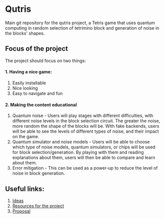 # Qutris

Main git repository for the qutris project, a Tetris game that uses quantum computing in random selection of tetrimino block and generation of noise in the blocks' shapes. 

## Focus of the project

The project should focus on two things:

#### 1. Having a nice game:
   1. Easily installable
   2. Nice looking
   3. Easy to navigate and fun
#### 2. Making the content educational 
   1. Quantum noise - Users will play stages with different difficulties, with different noise levels in the block selection circuit. The greater the noise, more random the shape of the blocks will be. With fake backends, users will be able to see the levels of different types of noise, and their impact on the game.
   2. Quantum simulator and noise models - Users will be able to choose which type of noise models, quantum simulators, or chips will be used for block selection/generation. By playing with them and reading explanations about them, users will then be able to compare and learn about them.  
   3. Error mitigation - This can be used as a power-up to reduce the level of noise in block generation.


## Useful links:

1. [Ideas](./docs/ideas.md)
2. [Resources for the project](./docs/resources.md)
3. [Proposal](./docs/proposal.md)

